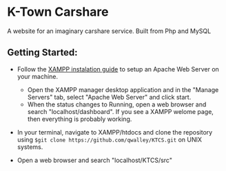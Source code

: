 # K-Town Carshare
A website for an imaginary carshare service. Built from Php and MySQL

## Getting Started:

* Follow the [XAMPP instalation guide](https://www.apachefriends.org/index.html) to setup an Apache Web Server on your machine. 
	* Open the XAMPP manager desktop application and in the "Manage Servers" tab, select "Apache Web Server" and click start. 
	* When the status changes to Running, open a web browser and search "localhost/dashboard". If you see a XAMPP welome page, then everything is probably working.

* In your terminal, navigate to XAMPP/htdocs and clone the repository using `$git clone https://github.com/qwalley/KTCS.git` on UNIX systems.

* Open a web browser and search "localhost/KTCS/src"
